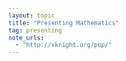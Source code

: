 ```yaml
---
layout: topic
title: "Presenting Mathematics"
tag: presenting
note_urls:
  - "http://vknight.org/pop/"
---
```

